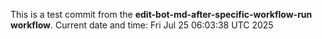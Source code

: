 This is a test commit from the **edit-bot-md-after-specific-workflow-run workflow**.
Current date and time: Fri Jul 25 06:03:38 UTC 2025
